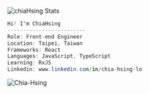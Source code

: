 ![chiaHsing Stats](https://github-readme-stats.vercel.app/api?username=Chia-Hsing)

 
 ```csharp
Hi! I'm ChiaHsing
-------------------------
Role: Front-end Engineer
Location: Taipei, Taiwan
Frameworks: React
Languages: JavaScript, TypeScript
Learning: RxJS
Linkedin: www.linkedin.com/in/chia-hsing-lo
```

<p align="left"><img align="left" src="https://github-readme-stats.vercel.app/api/top-langs?username=Chia-Hsing&show_icons=true&locale=en&layout=compact&theme=radical" alt="Chia-Hsing" /></p>

